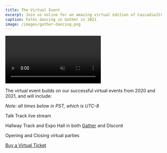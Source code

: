 ```yaml
---
title: The Virtual Event
excerpt: Join us online for an amazing virtual edition of CascadiaJS!
caption: Folks dancing in Gather in 2021
image: /images/gather-dancing.png
---
```

<video autoplay loop muted><source src="/files/gather-dancing.mp4" type="video/mp4"></video>

The virtual event builds on our successful virtual events from 2020 and 2021, and will include:

*Note: all times below in PST, which is UTC-8*

<i class="fas fa-tv-retro"></i> Talk Track live stream

<i class="fas fa-handshake"></i> Hallway Track and Expo Hall in both [Gather](https://gather.town) and Discord

<i class="fas fa-turntable"></i> Opening and Closing virtual parties

<div class="cta"><a href="/tickets" aria-label="Buy Tickets">Buy a Virtual Ticket</a></div>
